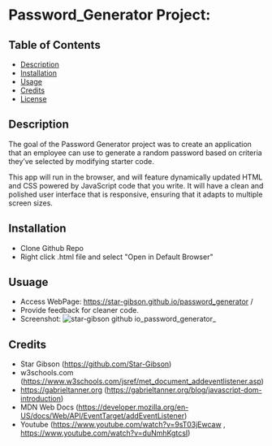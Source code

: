 # Password_Generator Project:

## Table of Contents
* [Description](#description)
* [Installation](#installation)
* [Usage](#usage)
* [Credits](#credits)
* [License](#license)

## Description
The goal of the Password Generator project was to create an application that an employee can use to generate a random password based on criteria they’ve selected by modifying starter code. 

This app will run in the browser, and will feature dynamically updated HTML and CSS powered by JavaScript code that you write. It will have a clean and polished user interface that is responsive, ensuring that it adapts to multiple screen sizes.


## Installation
- Clone Github Repo
- Right click .html file and select "Open in Default Browser"

## Usuage 
- Access WebPage: https://star-gibson.github.io/password_generator /
- Provide feedback for cleaner code.
- Screenshot: 
![star-gibson github io_password_generator_](https://user-images.githubusercontent.com/72622031/97914779-67a4a580-1d1e-11eb-84eb-37cd2625a3df.png)
  

## Credits
- Star Gibson (https://github.com/Star-Gibson)
- w3schools.com (https://www.w3schools.com/jsref/met_document_addeventlistener.asp)
- https://gabrieltanner.org (https://gabrieltanner.org/blog/javascript-dom-introduction)
- MDN Web Docs (https://developer.mozilla.org/en-US/docs/Web/API/EventTarget/addEventListener)
- Youtube (https://www.youtube.com/watch?v=9sT03jEwcaw , https://www.youtube.com/watch?v=duNmhKgtcsI)